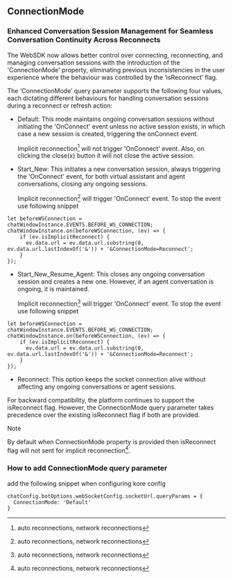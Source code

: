 ## ConnectionMode
### Enhanced Conversation Session Management for Seamless Conversation Continuity Across Reconnects

The WebSDK now allows better control over connecting, reconnecting, and managing conversation sessions with the introduction of the 'ConnectionMode' property, eliminating previous inconsistencies in the user experience where the behaviour was controlled by the ‘isReconnect’ flag.

The ‘ConnectionMode’ query parameter supports the following four values, each dictating different behaviours for handling conversation sessions during a reconnect or refresh action:

* Default: This mode maintains ongoing conversation sessions without initiating the 'OnConnect' event unless no active session exists, in which case a new session is created, triggering the onConnect event.

  Implicit reconnection[^1] will not trigger 'OnConnect' event.
  Also, on clicking the close(x) button it will not close the active session.

* Start_New: This initiates a new conversation session, always triggering the 'OnConnect' event, for both virtual assistant and agent conversations, closing any ongoing sessions.

  Implicit reconnection[^1] will trigger 'OnConnect' event. To stop the event use following snippet
```
let beforeWSConnection = chatWindowInstance.EVENTS.BEFORE_WS_CONNECTION;
chatWindowInstance.on(beforeWSConnection, (ev) => {
    if (ev.isImplicitReconnect) {
      ev.data.url = ev.data.url.substring(0, ev.data.url.lastIndexOf('&')) + '&ConnectionMode=Reconnect';
    }
});
```

* Start_New_Resume_Agent: This closes any ongoing conversation session and creates a new one. However, if an agent conversation is ongoing, it is maintained.

  Implicit reconnection[^1] will trigger 'OnConnect' event. To stop the event use following snippet
```
let beforeWSConnection = chatWindowInstance.EVENTS.BEFORE_WS_CONNECTION;
chatWindowInstance.on(beforeWSConnection, (ev) => {
    if (ev.isImplicitReconnect) {
      ev.data.url = ev.data.url.substring(0, ev.data.url.lastIndexOf('&')) + '&ConnectionMode=Reconnect';
    }
});
```

* Reconnect: This option keeps the socket connection alive without affecting any ongoing conversations or agent sessions.

For backward compatibility, the platform continues to support the isReconnect flag. However, the ConnectionMode query parameter takes precedence over the existing isReconnect flag if both are provided.

> [!NOTE]
> By default when ConnectionMode property is provided then isReconnect flag will not sent for implicit reconnection[^1].

[^1]: auto reconnections, network reconnections

### How to add ConnectionMode query parameter
add the following snippet when configuring kore config
```
chatConfig.botOptions.webSocketConfig.socketUrl.queryParams = {
  ConnectionMode: 'Default'
}
```
